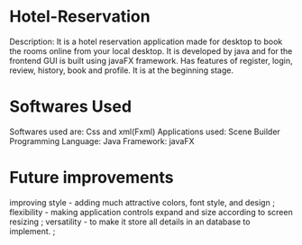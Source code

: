 # Hotel-Reservation

Description: It is a hotel reservation application made for desktop to book the rooms online from your local desktop. It is developed by java and for the frontend GUI is built using javaFX framework. Has features of register, login, review, history, book and profile. It is at the beginning stage.


# Softwares Used
Softwares used are: Css and xml(Fxml)
Applications used: Scene Builder
Programming Language: Java
Framework: javaFX


# Future improvements
improving style - adding much attractive colors, font style, and design ; 
flexibility - making application controls expand and size according to screen resizing ;
versatility - to make it store all details in an database to implement. ;
